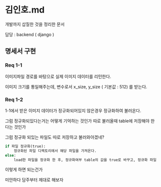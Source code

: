 # 김인호.md

개발까지 삽질한 것을 정리한 문서

담당 : backend ( django )

## 명세서 구현

### Req 1-1

이미지파일 경로를 바탕으로 실제 이미지 데이터를 리턴한다.

이미지 크기를 통일해주는데, 변수로서 x_size, y_size ( 기본값 : 512) 를 받는다.

### Req 1-2

1-1에서 받은 이미지 데이터가 정규화되어있지 않은경우 정규화하여 불러온다.

그럼 정규화되있다는거는 어떻게 기억하는 것인가 따로 불러올때 table에 저장해야 한다는 것인가

그럼 정규화 되있는 파일도 따로 저장하고 불러와야겠네?

```python
if 파일 정규화(true):
    정규화된 파일 디렉토리에서 해당 파일을 가져온다.
else:
    load한 파일을 정규화 한 후, 정규화여부 table의 값을 true로 바꾸고, 정규화 파일 디렉	   토리에 파일을 저장한다.
```

이렇게 하면 되는건가

미안하다 담주부터 제대로 해보자